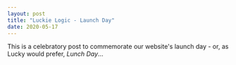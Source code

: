 ```yaml
---
layout: post
title: "Luckie Logic - Launch Day"
date: 2020-05-17
---
```


This is a celebratory post to commemorate our website's launch day - or, as Lucky would prefer, <i>Lunch Day</i>...
